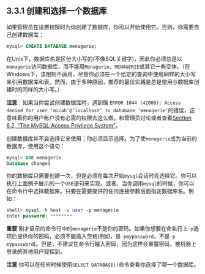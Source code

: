 ## 3.3.1 创建和选择一个数据库
如果管理员在设置权限时为你创建了数据库，你可以开始使用它。否则，你需要自己创建数据库：
```SQL
mysql> CREATE DATABASE menagerie;
```
在Unix下，数据库名是区分大小写的(不像SQL关键字)，因此你必须总是以`menagerie`访问数据库，而不能用`Menagerie`、`MENAGERIE`或其它一些变体。（在Windows下，该限制不适用，尽管你必须在一个给定的查询中使用同样的大小写来引用数据库和表。然而，由于多种原因，推荐的最佳实践是总是使用与数据库创建时的同样的大小写。）

**注意**：如果当你尝试创建数据库时，遇到像 `ERROR 1044 (42000): Access denied for user ‘micah’@’localhost’ to database ‘menagerie’`的错误，这意味着你的用户账户没有必需的权限去这么做。和管理员讨论或者查看[Section 6.2, “The MySQL Access Privilege System”](#)。

创建数据库并不会选择它来使用；你必须显示选择。为了使`menagerie`成为当前的数据库，使用这个语句：
```SQL
mysql> USE menagerie
Database changed
```

你的数据库只需要创建一次，但是必须在每次开始`mysql`会话时先选择它。你可以执行上面例子展示的一个`USE`语句来实现。或者，当你调用`mysql`的时候，你可以在命令行中选择数据库。只要在需要提供的任何连接参数后面指定数据库名。例如：
```SQL
shell> mysql -h host -u user -p menagerie
Enter password: ********
```
**重要**
刚才显示的命令行中的`menagerie`不是你的密码。如果你想要在命名行上`-p`选项后提供你的密码，必须不能插入空格(例如，是`-pmypassword`，不是`-p  mypassword`)。但是，不建议在命令行输入密码，因为这样会暴露密码，被机器上登录的其他用户窥探到。

**注意**
你可以在任何时候使用`SELECT DATABASE()`命令查看你选择了哪一个数据库。
